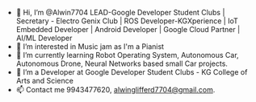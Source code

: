 - 👋 Hi, I’m @Alwin7704 LEAD-Google Developer Student Clubs | Secretary - Electro Genix Club | ROS Developer-KGXperience | IoT Embedded Developer | Android Developer | Google Cloud Partner | AI/ML Developer
- 👀 I’m interested in Music jam as I'm a Pianist
- 🌱 I’m currently learning Robot Operating System, Autonomous Car, Autonomous Drone, Neural Networks based small Car projects.
- 💞️ I’m a Developer at Google Developer Student Clubs - KG College of Arts and Science
- 📫 Contact me 9943477620, alwinglifferd7704@gmail.com.

<!---
Alwin7704/Alwin7704 is a ✨ special ✨ repository because its `README.md` (this file) appears on your GitHub profile.
You can click the Preview link to take a look at your changes.
--->
